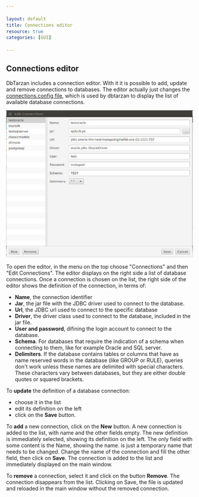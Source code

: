 ```yaml
---

layout: default
title: Connections editor
resource: true
categories: [GUI]

---
```


## Connections editor

DbTarzan includes a connection editor. With it it is possible to add, update and remove connections to databases.
The editor actually just changes the [connections.config file](The-database-connections-configuration-file), which is used by dbtarzan to display the list of available database connections.

![Connections editor](images/editConnections.jpeg)

To open the editor, in the menu on the top choose "Connections" and then "Edit Connections".
The editor displays on the right side a list of database connections. 
Once a connection is chosen on the list, the right side of the editor shows the definition of the connection, in terms of:
* **Name**, the connection identifier
* **Jar**, the jar file with the JDBC driver used to connect to the database.
* **Url**, the JDBC url used to connect to the specific database
* **Driver**, the driver class used to connect to the database, included in the jar file.
* **User and password**, difining the login account to connect to the database.
* **Schema**. For databases that require the indication of a schema when connecting to them, like for example Oracle and SQL server.
* **Delimiters**. If the database contains tables or columns that have as name reserved words in the database (like GROUP or RULE), queries don't work unless these names are delimited with special characters. These characters vary between databases, but they are either double quotes or squared brackets. 
 


To **update** the definition of a database connection:
* choose it in the list
* edit its definition on the left
* click on the **Save** button. 

To **add** a new connection, click on the **New** button. A new connection is added to the list, with name <NEW> and the other fields empty.
The new definition is immediately selected, showing its definition on the left. 
The only field with some content is the Name, showing the <NEW> name. <NEW> is just a temporary name that needs to be changed. 
Change the name of the connection and fill the other field, then click on **Save**. The connection is added to the list and immediately displayed on the main window.

To **remove** a connection, select it and click on the button **Remove**. The connection disappears from the list. Clicking on Save, the file is updated and reloaded in the main window without the removed connection. 

